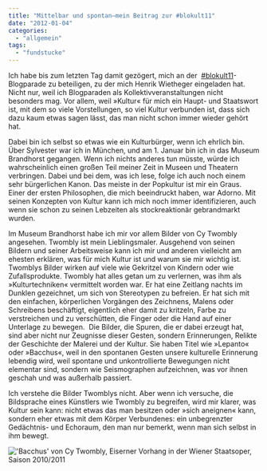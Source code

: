 ```yaml
---
title: "Mittelbar und spontan—mein Beitrag zur #blokult11"
date: "2012-01-04"
categories: 
  - "allgemein"
tags: 
  - "fundstucke"
---
```


Ich habe bis zum letzten Tag damit gezögert, mich an der  [#blokult11](http://henric-wietheger.at/blokult11/ "#blokult11 - Kultivier mich!")\-Blogparade zu beteiligen, zu der mich Henrik Wietheger eingeladen hat. Nicht nur, weil ich Blogparaden als Kollektivveranstaltungen nicht besonders mag. Vor allem, weil »Kultur« für mich ein Haupt- und Staatswort ist, mit dem so viele Vorstellungen, so viel Kultur verbunden ist, dass sich dazu kaum etwas sagen lässt, das man nicht schon immer wieder gehört hat.

Dabei bin ich selbst so etwas wie ein Kulturbürger, wenn ich ehrlich bin. Über Sylvester war ich in München, und am 1. Januar bin ich in das Museum Brandhorst gegangen. Wenn ich nichts anderes tun müsste, würde ich wahrscheinlich einen großen Teil meiner Zeit in Museen und Theatern verbringen. Dabei und bei dem, was ich lese, folge ich auch noch einem sehr bürgerlichen Kanon. Das meiste in der Popkultur ist mir ein Graus. Einer der ersten Philosophen, die mich beeindruckt haben, war Adorno. Mit seinen Konzepten von Kultur kann ich mich noch immer identifizieren, auch wenn sie schon zu seinen Lebzeiten als stockreaktionär gebrandmarkt wurden.

Im Museum Brandhorst habe ich mir vor allem Bilder von Cy Twombly angesehen. Twombly ist mein Lieblingsmaler. Ausgehend von seinen Bildern und seiner Arbeitsweise kann ich mir und anderen vielleicht am ehesten erklären, was für mich Kultur ist und warum sie mir wichtig ist. Twomblys Bilder wirken auf viele wie Gekritzel von Kindern oder wie Zufallsprodukte. Twombly hat alles getan um zu verlernen, was ihm als »Kulturtechniken« vermittelt worden war. Er hat eine Zeitlang nachts im Dunklen gezeichnet, um sich von Stereotypen zu befreien. Er hat sich mit den einfachen, körperlichen Vorgängen des Zeichnens, Malens oder Schreibens beschäftigt, eigentlich eher damit zu kritzeln, Farbe zu verstreichen und zu verschütten, die Finger oder die Hand auf einer Unterlage zu bewegen.  Die Bilder, die Spuren, die er dabei erzeugt hat, sind aber nicht nur Zeugnisse dieser Gesten, sondern Erinnerungen, Relikte der Geschichte der Malerei und der Kultur. Sie haben Titel wie »Lepanto« oder »Bacchus«, weil in den spontanen Gesten unsere kulturelle Erinnerung lebendig wird, weil spontane und unkontrollierte Bewegungen nicht elementar sind, sondern wie Seismographen aufzeichnen, was vor ihnen geschah und was außerhalb passiert.

Ich verstehe die Bilder Twomblys nicht. Aber wenn ich versuche, die Bildsprache eines Künstlers wie Twombly zu begreifen, wird mir klarer, was Kultur sein kann: nicht etwas das man besitzen oder »sich aneignen« kann, sondern eher etwas mit dem Körper Verbundenes: ein unbegrenzter Gedächtnis- und Echoraum, den man nur bemerkt, wenn man sich selbst in ihm bewegt.

!['Bacchus' von Cy Twombly, Eiserner Vorhang in der Wiener Staatsoper, Saison 2010/2011](images/Cy-Twombly.jpg "'Bacchus' von Cy Twombly, Eiserner Vorhang in der Wiener Staatsoper, Saison 2010/2011
")
